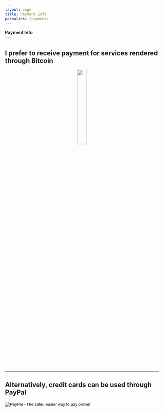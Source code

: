 ```yaml
---
layout: page
title: Payment Info
permalink: /payment/
---
```


<div class="manual-post">
  <div class="manual manual-title">
  <strong>Payment Info</strong>
  </div>
</div>
---

## I prefer to receive payment for services rendered through Bitcoin  

<center> <a href="/index.html"><div class="site-title">  <img src="http://simsi.es/img/logobw.png" width = "25%" alt="" /> </div></a></center>

---  

## Alternatively, credit cards can be used through PayPal  

<form action="https://www.paypal.com/cgi-bin/webscr" method="post" target="_top">
<input type="hidden" name="cmd" value="_s-xclick">
<input type="hidden" name="hosted_button_id" value="P8KW7H39H7P6G">
<input type="image" src="https://www.paypalobjects.com/en_US/i/btn/btn_donateCC_LG.gif" border="0" name="submit" alt="PayPal - The safer, easier way to pay online!">
<img alt="" border="0" src="https://www.paypalobjects.com/en_US/i/scr/pixel.gif" width="1" height="1">
</form>
